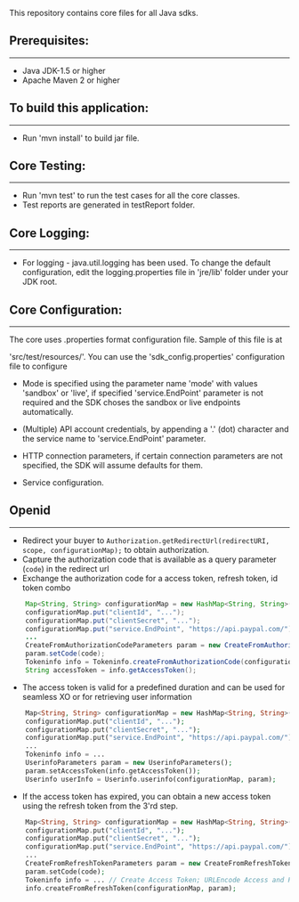 This repository contains core files for all Java sdks.

## Prerequisites:
---------------
*	Java JDK-1.5 or higher
*	Apache Maven 2 or higher

## To build this application:
--------------------------
*	Run 'mvn install' to build jar file.

## Core Testing:
------------
*	Run 'mvn test' to run the test cases for all the core classes.
*	Test reports are generated in testReport folder.

## Core Logging:
------------
*	For logging - java.util.logging has been used. To change the default configuration, edit the logging.properties file in 'jre/lib' folder under your JDK root.		  

		  
## Core Configuration:
----------------------
The core uses .properties format configuration file. Sample of this file is at 
 
'src/test/resources/'. You can use the 'sdk_config.properties' configuration file to configure

*	Mode is specified using the parameter name 'mode' with values 'sandbox' or 'live', if specified 'service.EndPoint' parameter is not required and the SDK choses the sandbox or live endpoints automatically.

*	(Multiple) API account credentials, by appending a '.' (dot) character and the service name to 'service.EndPoint' parameter.

*	HTTP connection parameters, if certain connection parameters are not specified, the SDK will assume defaults for them.

*	Service configuration.

## Openid
----------

   * Redirect your buyer to `Authorization.getRedirectUrl(redirectURI, scope, configurationMap);` to obtain authorization.
   * Capture the authorization code that is available as a query parameter (`code`) in the redirect url
   * Exchange the authorization code for a access token, refresh token, id token combo

```java
    Map<String, String> configurationMap = new HashMap<String, String>();
    configurationMap.put("clientId", "...");
    configurationMap.put("clientSecret", "...");
    configurationMap.put("service.EndPoint", "https://api.paypal.com/");
    ...
    CreateFromAuthorizationCodeParameters param = new CreateFromAuthorizationCodeParameters();
    param.setCode(code);
    Tokeninfo info = Tokeninfo.createFromAuthorizationCode(configurationMap, param);
    String accessToken = info.getAccessToken();
```
   * The access token is valid for a predefined duration and can be used for seamless XO or for retrieving user information

```php
    Map<String, String> configurationMap = new HashMap<String, String>();
    configurationMap.put("clientId", "...");
    configurationMap.put("clientSecret", "...");
    configurationMap.put("service.EndPoint", "https://api.paypal.com/");
    ...
    Tokeninfo info = ...
    UserinfoParameters param = new UserinfoParameters();
    param.setAccessToken(info.getAccessToken());
    Userinfo userInfo = Userinfo.userinfo(configurationMap, param);
```
   * If the access token has expired, you can obtain a new access token using the refresh token from the 3'rd step.

```php
    Map<String, String> configurationMap = new HashMap<String, String>();
    configurationMap.put("clientId", "...");
    configurationMap.put("clientSecret", "...");
    configurationMap.put("service.EndPoint", "https://api.paypal.com/");
    ...
    CreateFromRefreshTokenParameters param = new CreateFromRefreshTokenParameters();
    param.setCode(code);
    Tokeninfo info = ... // Create Access Token; URLEncode Access and Refresh token inside info object
    info.createFromRefreshToken(configurationMap, param);
```